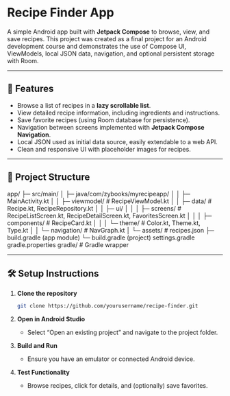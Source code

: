 # Recipe Finder App

A simple Android app built with **Jetpack Compose** to browse, view, and save recipes. This project was created as a final project for an Android development course and demonstrates the use of Compose UI, ViewModels, local JSON data, navigation, and optional persistent storage with Room.

---

## 📌 Features

- Browse a list of recipes in a **lazy scrollable list**.
- View detailed recipe information, including ingredients and instructions.
- Save favorite recipes (using Room database for persistence).
- Navigation between screens implemented with **Jetpack Compose Navigation**.
- Local JSON used as initial data source, easily extendable to a web API.
- Clean and responsive UI with placeholder images for recipes.

---

## 📂 Project Structure
app/
├─ src/main/
│ ├─ java/com/zybooks/myrecipeapp/
│ │ ├─ MainActivity.kt
│ │ ├─ viewmodel/ # RecipeViewModel.kt
│ │ ├─ data/ # Recipe.kt, RecipeRepository.kt
│ │ ├─ ui/
│ │ │ ├─ screens/ # RecipeListScreen.kt, RecipeDetailScreen.kt, FavoritesScreen.kt
│ │ │ ├─ components/ # RecipeCard.kt
│ │ │ └─ theme/ # Color.kt, Theme.kt, Type.kt
│ │ └─ navigation/ # NavGraph.kt
│ └─ assets/ # recipes.json
├─ build.gradle (app module)
└─ build.gradle (project)
settings.gradle
gradle.properties
gradle/ # Gradle wrapper


---

## 🛠️ Setup Instructions

1. **Clone the repository**
   ```bash
   git clone https://github.com/yourusername/recipe-finder.git

2. **Open in Android Studio**
   - Select “Open an existing project” and navigate to the project folder.

3. **Build and Run**
   - Ensure you have an emulator or connected Android device.
  
4. **Test Functionality**
   - Browse recipes, click for details, and (optionally) save favorites.
   
